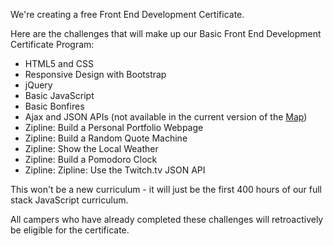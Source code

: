 We're creating a free Front End Development Certificate.

Here are the challenges that will make up our Basic Front End Development Certificate Program:

- HTML5 and CSS
- Responsive Design with Bootstrap
- jQuery
- Basic JavaScript
- Basic Bonfires
- Ajax and JSON APIs (not available in the current version of the [Map](http://www.freecodecamp.com/map))
- Zipline: Build a Personal Portfolio Webpage
- Zipline: Build a Random Quote Machine
- Zipline: Show the Local Weather
- Zipline: Build a Pomodoro Clock
- Zipline: Zipline: Use the Twitch.tv JSON API

This won't be a new curriculum - it will just be the first 400 hours of our full stack JavaScript curriculum.

All campers who have already completed these challenges will retroactively be eligible for the certificate.